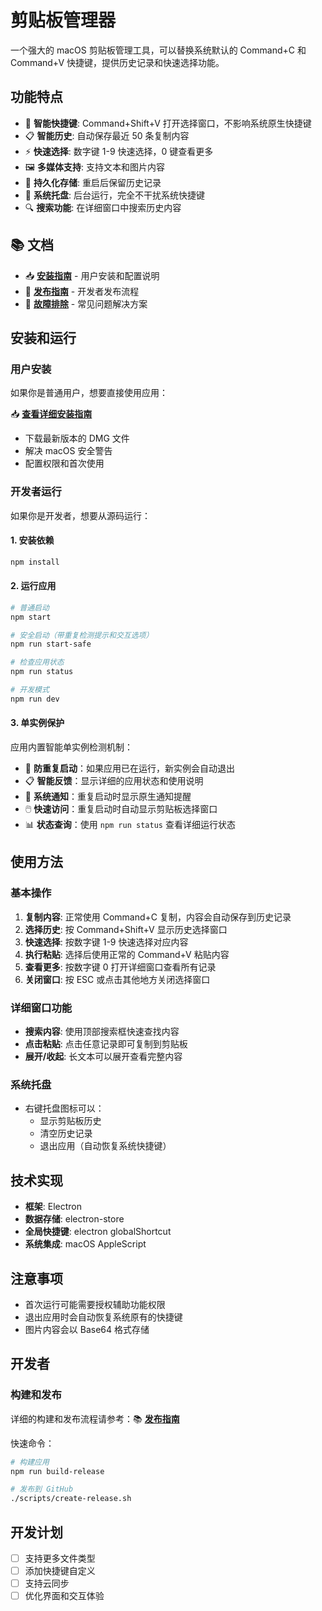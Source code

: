 # 剪贴板管理器

一个强大的 macOS 剪贴板管理工具，可以替换系统默认的 Command+C 和 Command+V 快捷键，提供历史记录和快速选择功能。

## 功能特点

- 🚀 **智能快捷键**: Command+Shift+V 打开选择窗口，不影响系统原生快捷键
- 📋 **智能历史**: 自动保存最近 50 条复制内容
- ⚡ **快速选择**: 数字键 1-9 快速选择，0 键查看更多
- 🖼️ **多媒体支持**: 支持文本和图片内容
- 💾 **持久化存储**: 重启后保留历史记录
- 🎯 **系统托盘**: 后台运行，完全不干扰系统快捷键
- 🔍 **搜索功能**: 在详细窗口中搜索历史内容

## 📚 文档

- 📥 **[安装指南](docs/INSTALL_GUIDE.md)** - 用户安装和配置说明
- 🚀 **[发布指南](docs/RELEASE_GUIDE.md)** - 开发者发布流程
- 🔧 **[故障排除](docs/TROUBLESHOOTING.md)** - 常见问题解决方案

## 安装和运行

### 用户安装

如果你是普通用户，想要直接使用应用：

📥 **[查看详细安装指南](docs/INSTALL_GUIDE.md)**

- 下载最新版本的 DMG 文件
- 解决 macOS 安全警告
- 配置权限和首次使用

### 开发者运行

如果你是开发者，想要从源码运行：

#### 1. 安装依赖
```bash
npm install
```

#### 2. 运行应用
```bash
# 普通启动
npm start

# 安全启动（带重复检测提示和交互选项）
npm run start-safe

# 检查应用状态
npm run status

# 开发模式
npm run dev
```

#### 3. 单实例保护
应用内置智能单实例检测机制：
- 🚫 **防重复启动**：如果应用已在运行，新实例会自动退出
- 📋 **智能反馈**：显示详细的应用状态和使用说明
- 🔔 **系统通知**：重复启动时显示原生通知提醒
- 🖱️ **快速访问**：重复启动时自动显示剪贴板选择窗口
- 📊 **状态查询**：使用 `npm run status` 查看详细运行状态

## 使用方法

### 基本操作
1. **复制内容**: 正常使用 Command+C 复制，内容会自动保存到历史记录
2. **选择历史**: 按 Command+Shift+V 显示历史选择窗口  
3. **快速选择**: 按数字键 1-9 快速选择对应内容
4. **执行粘贴**: 选择后使用正常的 Command+V 粘贴内容
5. **查看更多**: 按数字键 0 打开详细窗口查看所有记录
6. **关闭窗口**: 按 ESC 或点击其他地方关闭选择窗口

### 详细窗口功能
- **搜索内容**: 使用顶部搜索框快速查找内容
- **点击粘贴**: 点击任意记录即可复制到剪贴板
- **展开/收起**: 长文本可以展开查看完整内容

### 系统托盘
- 右键托盘图标可以：
  - 显示剪贴板历史
  - 清空历史记录
  - 退出应用（自动恢复系统快捷键）

## 技术实现

- **框架**: Electron
- **数据存储**: electron-store
- **全局快捷键**: electron globalShortcut
- **系统集成**: macOS AppleScript

## 注意事项

- 首次运行可能需要授权辅助功能权限
- 退出应用时会自动恢复系统原有的快捷键
- 图片内容会以 Base64 格式存储

## 开发者

### 构建和发布

详细的构建和发布流程请参考：📚 **[发布指南](docs/RELEASE_GUIDE.md)**

快速命令：
```bash
# 构建应用
npm run build-release

# 发布到 GitHub
./scripts/create-release.sh
```

## 开发计划

- [ ] 支持更多文件类型
- [ ] 添加快捷键自定义
- [ ] 支持云同步
- [ ] 优化界面和交互体验 